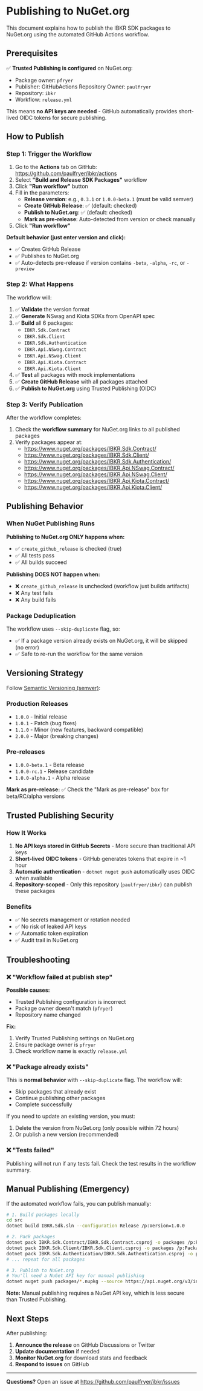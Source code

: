 # Publishing to NuGet.org

This document explains how to publish the IBKR SDK packages to NuGet.org using the automated GitHub Actions workflow.

## Prerequisites

✅ **Trusted Publishing is configured** on NuGet.org:
- Package owner: `pfryer`
- Publisher: GitHubActions Repository Owner: `paulfryer`
- Repository: `ibkr`
- Workflow: `release.yml`

This means **no API keys are needed** - GitHub automatically provides short-lived OIDC tokens for secure publishing.

## How to Publish

### Step 1: Trigger the Workflow

1. Go to the **Actions** tab on GitHub: https://github.com/paulfryer/ibkr/actions
2. Select **"Build and Release SDK Packages"** workflow
3. Click **"Run workflow"** button
4. Fill in the parameters:
   - **Release version**: e.g., `0.3.1` or `1.0.0-beta.1` (must be valid semver)
   - **Create GitHub Release**: ✅ (default: checked)
   - **Publish to NuGet.org**: ✅ (default: checked)
   - **Mark as pre-release**: Auto-detected from version or check manually
5. Click **"Run workflow"**

**Default behavior (just enter version and click):**
- ✅ Creates GitHub Release
- ✅ Publishes to NuGet.org
- ✅ Auto-detects pre-release if version contains `-beta`, `-alpha`, `-rc`, or `-preview`

### Step 2: What Happens

The workflow will:

1. ✅ **Validate** the version format
2. ✅ **Generate** NSwag and Kiota SDKs from OpenAPI spec
3. ✅ **Build** all 6 packages:
   - `IBKR.Sdk.Contract`
   - `IBKR.Sdk.Client`
   - `IBKR.Sdk.Authentication`
   - `IBKR.Api.NSwag.Contract`
   - `IBKR.Api.NSwag.Client`
   - `IBKR.Api.Kiota.Contract`
   - `IBKR.Api.Kiota.Client`
4. ✅ **Test** all packages with mock implementations
5. ✅ **Create GitHub Release** with all packages attached
6. ✅ **Publish to NuGet.org** using Trusted Publishing (OIDC)

### Step 3: Verify Publication

After the workflow completes:

1. Check the **workflow summary** for NuGet.org links to all published packages
2. Verify packages appear at:
   - https://www.nuget.org/packages/IBKR.Sdk.Contract/
   - https://www.nuget.org/packages/IBKR.Sdk.Client/
   - https://www.nuget.org/packages/IBKR.Sdk.Authentication/
   - https://www.nuget.org/packages/IBKR.Api.NSwag.Contract/
   - https://www.nuget.org/packages/IBKR.Api.NSwag.Client/
   - https://www.nuget.org/packages/IBKR.Api.Kiota.Contract/
   - https://www.nuget.org/packages/IBKR.Api.Kiota.Client/

## Publishing Behavior

### When NuGet Publishing Runs

**Publishing to NuGet.org ONLY happens when:**
- ✅ `create_github_release` is checked (true)
- ✅ All tests pass
- ✅ All builds succeed

**Publishing DOES NOT happen when:**
- ❌ `create_github_release` is unchecked (workflow just builds artifacts)
- ❌ Any test fails
- ❌ Any build fails

### Package Deduplication

The workflow uses `--skip-duplicate` flag, so:
- ✅ If a package version already exists on NuGet.org, it will be skipped (no error)
- ✅ Safe to re-run the workflow for the same version

## Versioning Strategy

Follow [Semantic Versioning (semver)](https://semver.org/):

### Production Releases
- `1.0.0` - Initial release
- `1.0.1` - Patch (bug fixes)
- `1.1.0` - Minor (new features, backward compatible)
- `2.0.0` - Major (breaking changes)

### Pre-releases
- `1.0.0-beta.1` - Beta release
- `1.0.0-rc.1` - Release candidate
- `1.0.0-alpha.1` - Alpha release

**Mark as pre-release:** ✅ Check the "Mark as pre-release" box for beta/RC/alpha versions

## Trusted Publishing Security

### How It Works

1. **No API keys stored in GitHub Secrets** - More secure than traditional API keys
2. **Short-lived OIDC tokens** - GitHub generates tokens that expire in ~1 hour
3. **Automatic authentication** - `dotnet nuget push` automatically uses OIDC when available
4. **Repository-scoped** - Only this repository (`paulfryer/ibkr`) can publish these packages

### Benefits

- ✅ No secrets management or rotation needed
- ✅ No risk of leaked API keys
- ✅ Automatic token expiration
- ✅ Audit trail in NuGet.org

## Troubleshooting

### ❌ "Workflow failed at publish step"

**Possible causes:**
- Trusted Publishing configuration is incorrect
- Package owner doesn't match (`pfryer`)
- Repository name changed

**Fix:**
1. Verify Trusted Publishing settings on NuGet.org
2. Ensure package owner is `pfryer`
3. Check workflow name is exactly `release.yml`

### ❌ "Package already exists"

This is **normal behavior** with `--skip-duplicate` flag. The workflow will:
- Skip packages that already exist
- Continue publishing other packages
- Complete successfully

If you need to update an existing version, you must:
1. Delete the version from NuGet.org (only possible within 72 hours)
2. Or publish a new version (recommended)

### ❌ "Tests failed"

Publishing will not run if any tests fail. Check the test results in the workflow summary.

## Manual Publishing (Emergency)

If the automated workflow fails, you can publish manually:

```bash
# 1. Build packages locally
cd src
dotnet build IBKR.Sdk.sln --configuration Release /p:Version=1.0.0

# 2. Pack packages
dotnet pack IBKR.Sdk.Contract/IBKR.Sdk.Contract.csproj -o packages /p:PackageVersion=1.0.0
dotnet pack IBKR.Sdk.Client/IBKR.Sdk.Client.csproj -o packages /p:PackageVersion=1.0.0
dotnet pack IBKR.Sdk.Authentication/IBKR.Sdk.Authentication.csproj -o packages /p:PackageVersion=1.0.0
# ... repeat for all packages

# 3. Publish to NuGet.org
# You'll need a NuGet API key for manual publishing
dotnet nuget push packages/*.nupkg --source https://api.nuget.org/v3/index.json --api-key YOUR_API_KEY
```

**Note:** Manual publishing requires a NuGet API key, which is less secure than Trusted Publishing.

## Next Steps

After publishing:

1. **Announce the release** on GitHub Discussions or Twitter
2. **Update documentation** if needed
3. **Monitor NuGet.org** for download stats and feedback
4. **Respond to issues** on GitHub

---

**Questions?** Open an issue at https://github.com/paulfryer/ibkr/issues
